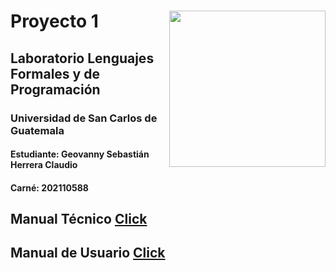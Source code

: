 # <img align="right"  src="https://user-images.githubusercontent.com/98846377/228122192-39550552-e166-4bad-9f63-597087b091b6.png" width="250px"/> Proyecto 1        



## Laboratorio Lenguajes Formales y de Programación
### Universidad de San Carlos de Guatemala
#### Estudiante: Geovanny Sebastián Herrera Claudio
#### Carné: 202110588

## Manual Técnico [Click](https://github.com/SebastianHerrera/-LFP_S1_2024_PROYECTO1_202110588/blob/main/ManualTecnico.md)

## Manual de Usuario [Click](https://github.com/SebastianHerrera/-LFP_S1_2024_PROYECTO1_202110588/blob/main/ManualDeUsuario.md)
